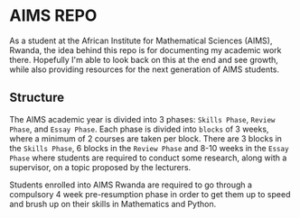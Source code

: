 # AIMS REPO

As a student at the African Institute for Mathematical Sciences (AIMS), Rwanda, the idea behind this repo is for documenting my academic work there. Hopefully I'm able to look back on this at the end and see growth, while also providing resources for the next generation of AIMS students.

## Structure
The AIMS academic year is divided into 3 phases: `Skills Phase`, `Review Phase`, and `Essay Phase`.
Each phase is divided into `blocks` of 3 weeks, where a minimum of 2 courses are taken per block. There are 3 blocks in the `Skills Phase`, 6 blocks in the `Review Phase` and 8-10 weeks in the `Essay Phase` where students are required to conduct some research, along with a supervisor, on a topic proposed by the lecturers.

Students enrolled into AIMS Rwanda are required to go through a compulsory 4 week pre-resumption phase in order to get them up to speed and brush up on their skills in Mathematics and Python.

